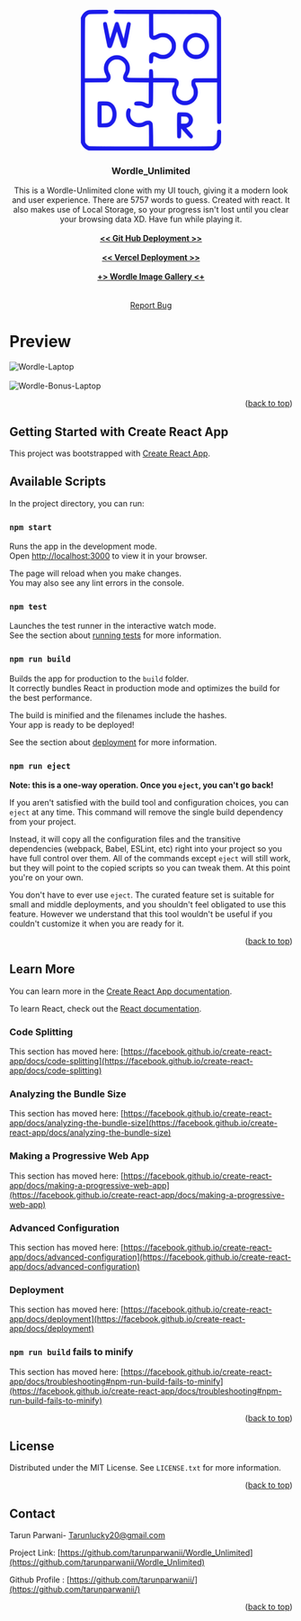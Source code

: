 <div id="top"></div>

<!-- PROJECT SHIELDS -->
<!--
-->




<!-- PROJECT LOGO -->
<br />

<div align="center">
  <a href="https://github.com/VENGENCE7/Wordle_Unlimited">
    <img src="public/Wordle.png" alt="Logo" width="250" height="250">
  </a>

<h3 align="center">Wordle_Unlimited</h3>

  <p align="center">
  This is a Wordle-Unlimited clone with my UI touch, giving it a modern look and user experience. There are 5757 words to guess. Created with react. It also makes use of Local Storage, so your progress isn't lost until you clear your browsing data XD. Have fun while playing it.
    <br />
    <br />
    <a href="https://github.com/tarunparwanii/Wordle_Unlimited"><strong> << Git Hub Deployment >></strong></a>
    <br />
    <br />
    <a href=""><strong> << Vercel Deployment >></strong></a>
    <br />
    <br />
    <a href="https://github.com/tarunparwanii/Wordle_Unlimited/tree/main/Gallery"><strong> +> Wordle Image Gallery <+ </strong></a>
    <br />
    <br />
    <br />
    <a href="https://github.com/tarunparwanii/Wordle_Unlimited/issues">Report Bug</a>
  
  </p>
</div>

# Preview

![Wordle-Laptop](https://user-images.githubusercontent.com/86911386/180652160-2879cb85-3340-4b04-aa5a-d127fefc338c.png)
<br />
<br />
![Wordle-Bonus-Laptop](https://user-images.githubusercontent.com/86911386/180652122-5d91bc5e-24c6-45cb-8f68-ff0e6b69955b.png)

<p align="right">(<a href="#top">back to top</a>)</p>

## Getting Started with Create React App

This project was bootstrapped with [Create React App](https://github.com/facebook/create-react-app).

## Available Scripts

In the project directory, you can run:

### `npm start`

Runs the app in the development mode.\
Open [http://localhost:3000](http://localhost:3000) to view it in your browser.

The page will reload when you make changes.\
You may also see any lint errors in the console.

### `npm test`

Launches the test runner in the interactive watch mode.\
See the section about [running tests](https://facebook.github.io/create-react-app/docs/running-tests) for more information.

### `npm run build`

Builds the app for production to the `build` folder.\
It correctly bundles React in production mode and optimizes the build for the best performance.

The build is minified and the filenames include the hashes.\
Your app is ready to be deployed!

See the section about [deployment](https://facebook.github.io/create-react-app/docs/deployment) for more information.

### `npm run eject`

**Note: this is a one-way operation. Once you `eject`, you can't go back!**

If you aren't satisfied with the build tool and configuration choices, you can `eject` at any time. This command will remove the single build dependency from your project.

Instead, it will copy all the configuration files and the transitive dependencies (webpack, Babel, ESLint, etc) right into your project so you have full control over them. All of the commands except `eject` will still work, but they will point to the copied scripts so you can tweak them. At this point you're on your own.

You don't have to ever use `eject`. The curated feature set is suitable for small and middle deployments, and you shouldn't feel obligated to use this feature. However we understand that this tool wouldn't be useful if you couldn't customize it when you are ready for it.

<p align="right">(<a href="#top">back to top</a>)</p>

## Learn More

You can learn more in the [Create React App documentation](https://facebook.github.io/create-react-app/docs/getting-started).

To learn React, check out the [React documentation](https://reactjs.org/).

### Code Splitting

This section has moved here: [https://facebook.github.io/create-react-app/docs/code-splitting](https://facebook.github.io/create-react-app/docs/code-splitting)

### Analyzing the Bundle Size

This section has moved here: [https://facebook.github.io/create-react-app/docs/analyzing-the-bundle-size](https://facebook.github.io/create-react-app/docs/analyzing-the-bundle-size)

### Making a Progressive Web App

This section has moved here: [https://facebook.github.io/create-react-app/docs/making-a-progressive-web-app](https://facebook.github.io/create-react-app/docs/making-a-progressive-web-app)

### Advanced Configuration

This section has moved here: [https://facebook.github.io/create-react-app/docs/advanced-configuration](https://facebook.github.io/create-react-app/docs/advanced-configuration)

### Deployment

This section has moved here: [https://facebook.github.io/create-react-app/docs/deployment](https://facebook.github.io/create-react-app/docs/deployment)

### `npm run build` fails to minify

This section has moved here: [https://facebook.github.io/create-react-app/docs/troubleshooting#npm-run-build-fails-to-minify](https://facebook.github.io/create-react-app/docs/troubleshooting#npm-run-build-fails-to-minify)

<p align="right">(<a href="#top">back to top</a>)</p>

<!-- LICENSE -->

## License

Distributed under the MIT License. See `LICENSE.txt` for more information.

<p align="right">(<a href="#top">back to top</a>)</p>

<!-- CONTACT -->

## Contact

Tarun Parwani- Tarunlucky20@gmail.com

Project Link: [https://github.com/tarunparwanii/Wordle_Unlimited](https://github.com/tarunparwanii/Wordle_Unlimited)

Github Profile : [https://github.com/tarunparwanii/](https://github.com/tarunparwanii/)

<p align="right">(<a href="#top">back to top</a>)</p>

<!-- MARKDOWN LINKS & IMAGES -->
<!-- https://www.markdownguide.org/basic-syntax/#reference-style-links -->


